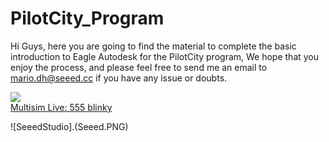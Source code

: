 # PilotCity_Program

Hi Guys, here you are going to find the material to complete the basic introduction to Eagle Autodesk for the PilotCity program, We hope that you enjoy the process, and please feel free to send me an email to mario.dh@seeed.cc if you have any issue or doubts.



<a href=https://www.multisim.com/content/UM945De29GwHbnXSL4hLWn/555-blinky/ target="_blank">
	<img src=https://www.multisim.com/api/v1/image/1381656/um945de29gwhbnxsl4hlwn-pngthumbnailcircuit/555%20blinky.png><br>Multisim Live: 555 blinky
</a>

![SeeedStudio].(Seeed.PNG)
